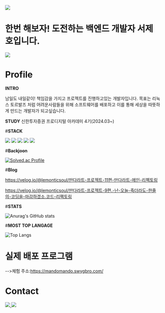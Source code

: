 
<img src="https://capsule-render.vercel.app/api?type=waving&color=#7FDBFF&height=200&section=header&text=lemonticsoul&fontSize=70" />

# **한번 해보자! 도전하는 백엔드 개발자 서제호입니다.**



<a href="https://hits.seeyoufarm.com"><img src="https://hits.seeyoufarm.com/api/count/incr/badge.svg?url=https%3A%2F%2Fgithub.com%2Flemonticsoul&count_bg=%233DBCC8&title_bg=%23555555&icon=&icon_color=%23E7E7E7&title=hits&edge_flat=false"/></a>

# Profile


**INTRO**

남일도 내일같이! 책임감을 가지고 프로젝트를 진행하고있는 개발자입니다. 
목표는 리눅스 토르발즈 처럼 어려운사람들을 위해 소프트웨어를 배포하고 이를 통해 세상을 따뜻하게 만드는 개발자가 되고싶습니다.


**STUDY**
신한투자증권 프로디지털 아카데미 4기(2024.03~)

#**STACK**

<img src="https://img.shields.io/badge/spring boot-6DB33F?style=for-the-badge&logo=spring boot&logoColor=white"> <img src="https://img.shields.io/badge/python -3776AB?style=for-the-badge&logo=python&logoColor=white"> <img src="https://img.shields.io/badge/pytorch-EE4C2C?style=for-the-badge&logo=pytorch&logoColor=white"> <img src="https://img.shields.io/badge/R-276DC3?style=for-the-badge&logo=R&logoColor=white"> <img src="https://img.shields.io/badge/mariadb-1F305F?style=for-the-badge&logo=mariadb&logoColor=white">

#**Backjoon**

[![Solved.ac Profile](http://mazassumnida.wtf/api/generate_badge?boj=sjho714)](https://solved.ac/sjho714)

#**Blog**

https://velog.io/@lemonticsoul/만다라트-프로젝트-11편-만다라트-메인-리펙토링

https://velog.io/@lemonticsoul/만다라트-프로젝트-9편.-난-오늘-죽더라도-한줄의-코딩을-마감하겠소.코드-리팩토링


#**STATS**

![Anurag's GitHub stats](https://github-readme-stats.vercel.app/api?username=lemonticsoul&show_icons=true&theme=dracula)


#**MOST TOP LANGAGE**

![Top Langs](https://github-readme-stats.vercel.app/api/top-langs/?username=lemonticsoul&layout=compact&theme=dracula)


# 실제 배포 프로그램
-->체험 주소:https://mandomando.swygbro.com/


# Contact
 <a href="mailto:sjho714@naver.com">
   <img src="https://img.shields.io/badge/Gmail-d14836?style=flat-square&logo=Gmail&logoColor=white&link=sjho714@naver.com"/>
</a>

<img src="https://capsule-render.vercel.app/api?type=waving&color=#7FDBFF&height=200&section=footer&text=lemonticsoul&fontSize=70" />
